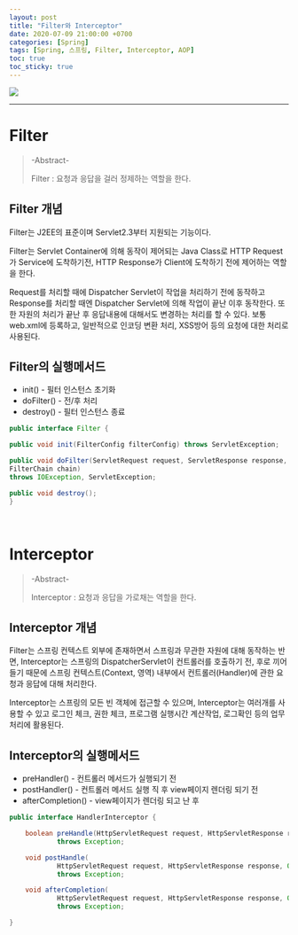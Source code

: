```yaml
---
layout: post
title: "Filter와 Interceptor"
date: 2020-07-09 21:00:00 +0700
categories: [Spring]
tags: [Spring, 스프링, Filter, Interceptor, AOP]
toc: true
toc_sticky: true
---
```




![](https://t1.daumcdn.net/cfile/tistory/997BAE4D5C8B3F7D10)



---

# Filter

>-Abstract-
>
>Filter : 요청과 응답을 걸러 정제하는 역할을 한다.



## Filter 개념

Filter는 J2EE의 표준이며 Servlet2.3부터 지원되는 기능이다.

Filter는 Servlet Container에 의해 동작이 제어되는 Java Class로 HTTP Request가 Service에 도착하기전, HTTP Response가 Client에 도착하기 전에 제어하는 역할을 한다.

Request를 처리할 때에 Dispatcher Servlet이 작업을 처리하기 전에 동작하고 Response를 처리할 때엔 Dispatcher Servlet에 의해 작업이 끝난 이후 동작한다. 또한 자원의 처리가 끝난 후 응답내용에 대해서도 변경하는 처리를 할 수 있다. 보통 web.xml에 등록하고, 일반적으로 인코딩 변환 처리, XSS방어 등의 요청에 대한 처리로 사용된다.



## Filter의  실행메서드

- init() - 필터 인스턴스 초기화
- doFilter()  - 전/후 처리
- destroy() - 필터 인스턴스 종료

```java
public interface Filter {

public void init(FilterConfig filterConfig) throws ServletException;

public void doFilter(ServletRequest request, ServletResponse response,
FilterChain chain)
throws IOException, ServletException;

public void destroy();
}
```



&nbsp;

# Interceptor

>-Abstract-
>
>Interceptor : 요청과 응답을 가로채는 역할을 한다.



## Interceptor 개념

Filter는 스프링 컨텍스트 외부에 존재하면서 스프링과 무관한 자원에 대해 동작하는 반면, Interceptor는 스프링의 DispatcherServlet이 컨트롤러를 호출하기 전, 후로 끼어들기 때문에 스프링 컨텍스트(Context, 영역) 내부에서 컨트롤러(Handler)에 관한 요청과 응답에 대해 처리한다.

Interceptor는 스프링의 모든 빈 객체에 접근할 수 있으며, Interceptor는 여러개를 사용할 수 있고 로그인 체크, 권한 체크, 프로그램 실행시간 계산작업, 로그확인 등의 업무처리에 활용된다.



## Interceptor의 실행메서드

- preHandler() - 컨트롤러 메서드가 실행되기 전
- postHandler() - 컨트롤러 메서드 실행 직 후 view페이지 렌더링 되기 전
- afterCompletion() - view페이지가 렌더링 되고 난 후

```java
public interface HandlerInterceptor {

    boolean preHandle(HttpServletRequest request, HttpServletResponse response, Object handler)
            throws Exception;

    void postHandle(
            HttpServletRequest request, HttpServletResponse response, Object handler, ModelAndView modelAndView)
            throws Exception;

    void afterCompletion(
            HttpServletRequest request, HttpServletResponse response, Object handler, Exception ex)
            throws Exception;

}

```